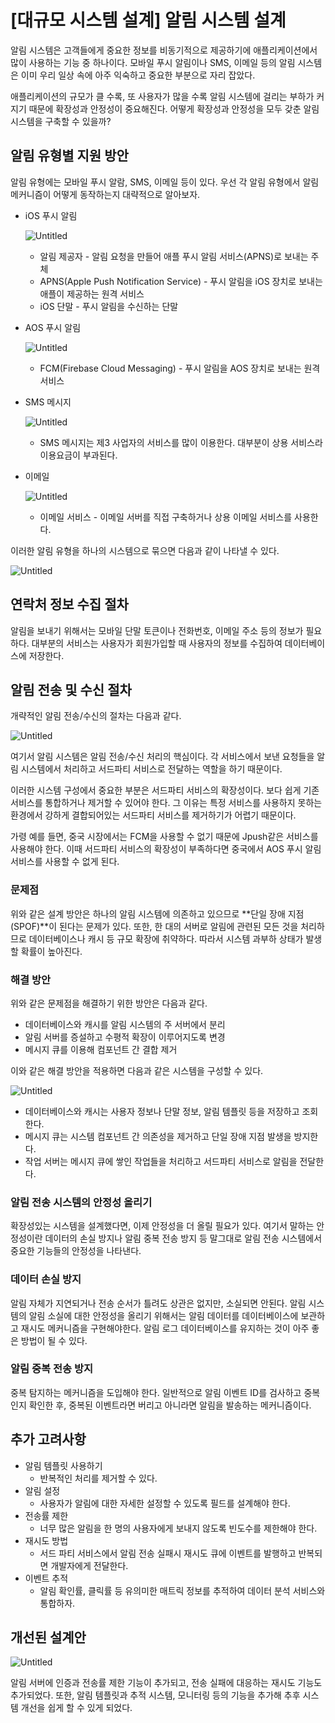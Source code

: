 # [대규모 시스템 설계] 알림 시스템 설계

알림 시스템은 고객들에게 중요한 정보를 비동기적으로 제공하기에 애플리케이션에서 많이 사용하는 기능 중 하나이다. 모바일 푸시 알림이나 SMS, 이메일 등의 알림 시스템은 이미 우리 일상 속에 아주 익숙하고 중요한 부분으로 자리 잡았다.

애플리케이션의 규모가 클 수록, 또 사용자가 많을 수록 알림 시스템에 걸리는 부하가 커지기 때문에 확장성과 안정성이 중요해진다. 어떻게 확장성과 안정성을 모두 갖춘 알림 시스템을 구축할 수 있을까?

## 알림 유형별 지원 방안

알림 유형에는 모바일 푸시 알람, SMS, 이메일 등이 있다.
우선 각 알림 유형에서 알림 메커니즘이 어떻게 동작하는지 대략적으로 알아보자.

- iOS 푸시 알림

  ![Untitled](https://s3-us-west-2.amazonaws.com/secure.notion-static.com/68aca9fc-98ff-4826-a581-81c604db2898/Untitled.png)

    - 알림 제공자 - 알림 요청을 만들어 애플 푸시 알림 서비스(APNS)로 보내는 주체
    - APNS(Apple Push Notification Service) - 푸시 알림을 iOS 장치로 보내는 애플이 제공하는 원격 서비스
    - iOS 단말 - 푸시 알림을 수신하는 단말

- AOS 푸시 알림

  ![Untitled](https://s3-us-west-2.amazonaws.com/secure.notion-static.com/e424a632-eafd-40e2-bf58-2597fcaad95a/Untitled.png)

    - FCM(Firebase Cloud Messaging) - 푸시 알림을 AOS 장치로 보내는 원격 서비스

- SMS 메시지

  ![Untitled](https://s3-us-west-2.amazonaws.com/secure.notion-static.com/7a814998-2b1f-4552-aced-74e958c707a7/Untitled.png)

    - SMS 메시지는 제3 사업자의 서비스를 많이 이용한다. 대부분이 상용 서비스라 이용요금이 부과된다.

- 이메일

  ![Untitled](https://s3-us-west-2.amazonaws.com/secure.notion-static.com/17a7ed15-7746-40c3-bcb5-e5b49b77ebe7/Untitled.png)

    - 이메일 서비스 - 이메일 서버를 직접 구축하거나 상용 이메일 서비스를 사용한다.


이러한 알림 유형을 하나의 시스템으로 묶으면 다음과 같이 나타낼 수 있다.

![Untitled](https://s3-us-west-2.amazonaws.com/secure.notion-static.com/017ca4a9-9205-40e3-9911-2937f807d0a6/Untitled.png)

## 연락처 정보 수집 절차

알림을 보내기 위해서는 모바일 단말 토큰이나 전화번호, 이메일 주소 등의 정보가 필요하다.
대부분의 서비스는 사용자가 회원가입할 때 사용자의 정보를 수집하여 데이터베이스에 저장한다.

## 알림 전송 및 수신 절차

개략적인 알림 전송/수신의 절차는 다음과 같다.

![Untitled](https://s3-us-west-2.amazonaws.com/secure.notion-static.com/394273e0-81c8-4c41-b178-8f83aefbdb5b/Untitled.png)

여기서 알림 시스템은 알림 전송/수신 처리의 핵심이다.
각 서비스에서 보낸 요청들을 알림 시스템에서 처리하고 서드파티 서비스로 전달하는 역할을 하기 때문이다.

이러한 시스템 구성에서 중요한 부분은 서드파티 서비스의 확장성이다.
보다 쉽게 기존 서비스를 통합하거나 제거할 수 있어야 한다. 그 이유는 특정 서비스를 사용하지 못하는 환경에서 강하게 결합되어있는 서드파티 서비스를 제거하기가 어렵기 때문이다.

가령 예를 들면, 중국 시장에서는 FCM을 사용할 수 없기 때문에 Jpush같은 서비스를 사용해야 한다. 이때 서드파티 서비스의 확장성이 부족하다면 중국에서 AOS 푸시 알림 서비스를 사용할 수 없게 된다.

### 문제점

위와 같은 설계 방안은 하나의 알림 시스템에 의존하고 있으므로 **단일 장애 지점(SPOF)**이 된다는 문제가 있다.
또한, 한 대의 서버로 알림에 관련된 모든 것을 처리하므로 데이터베이스나 캐시 등 규모 확장에 취약하다. 따라서 시스템 과부하 상태가 발생할 확률이 높아진다.

### 해결 방안

위와 같은 문제점을 해결하기 위한 방안은 다음과 같다.

- 데이터베이스와 캐시를 알림 시스템의 주 서버에서 분리
- 알림 서버를 증설하고 수평적 확장이 이루어지도록 변경
- 메시지 큐를 이용해 컴포넌트 간 결합 제거

이와 같은 해결 방안을 적용하면 다음과 같은 시스템을 구성할 수 있다.

![Untitled](https://s3-us-west-2.amazonaws.com/secure.notion-static.com/41353f6a-99bc-4bae-a757-1cf93768b26c/Untitled.png)

- 데이터베이스와 캐시는 사용자 정보나 단말 정보, 알림 템플릿 등을 저장하고 조회한다.
- 메시지 큐는 시스템 컴포넌트 간 의존성을 제거하고 단일 장애 지점 발생을 방지한다.
- 작업 서버는 메시지 큐에 쌓인 작업들을 처리하고 서드파티 서비스로 알림을 전달한다.

### 알림 전송 시스템의 안정성 올리기

확장성있는 시스템을 설계했다면, 이제 안정성을 더 올릴 필요가 있다.
여기서 말하는 안정성이란 데이터의 손실 방지나 알림 중복 전송 방지 등 말그대로 알림 전송 시스템에서 중요한 기능들의 안정성을 나타낸다.

### 데이터 손실 방지

알림 자체가 지연되거나 전송 순서가 틀려도 상관은 없지만, 소실되면 안된다.
알림 시스템의 알림 소실에 대한 안정성을 올리기 위해서는 알림 데이터를 데이터베이스에 보관하고 재시도 메커니즘을 구현해야한다. 알림 로그 데이터베이스를 유지하는 것이 아주 좋은 방법이 될 수 있다.

### 알림 중복 전송 방지

중복 탐지하는 메커니즘을 도입해야 한다.
일반적으로 알림 이벤트 ID를 검사하고 중복인지 확인한 후, 중복된 이벤트라면 버리고 아니라면 알림을 발송하는 메커니즘이다.

## 추가 고려사항

- 알림 템플릿 사용하기
    - 반복적인 처리를 제거할 수 있다.
- 알림 설정
    - 사용자가 알림에 대한 자세한 설정할 수 있도록 필드를 설계해야 한다.
- 전송률 제한
    - 너무 많은 알림을 한 명의 사용자에게 보내지 않도록 빈도수를 제한해야 한다.
- 재시도 방법
    - 서드 파티 서비스에서 알림 전송 실패시 재시도 큐에 이벤트를 발행하고 반복되면 개발자에게 전달한다.
- 이벤트 추적
    - 알림 확인률, 클릭률 등 유의미한 매트릭 정보를 추적하여 데이터 분석 서비스와 통합하자.


## 개선된 설계안

![Untitled](https://s3-us-west-2.amazonaws.com/secure.notion-static.com/293558da-a4f9-4bad-b20b-46a3988709dc/Untitled.png)

알림 서버에 인증과 전송률 제한 기능이 추가되고, 전송 실패에 대응하는 재시도 기능도 추가되었다.
또한, 알림 템플릿과 추적 시스템, 모니터링 등의 기능을 추가해 추후 시스템 개선을 쉽게 할 수 있게 되었다.